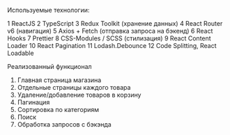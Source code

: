 Используемые технологии:

1	ReactJS 
2	TypeScript
3	Redux Toolkit (хранение данных)
4	React Router v6 (навигация)
5	Axios + Fetch (отправка запроса на бэкенд)
6	React Hooks 
7	Prettier 
8	CSS-Modules / SCSS (стилизация)
9	React Content Loader 
10	React Pagination 
11	Lodash.Debounce
12	Code Splitting, React Loadable

Реализованный функционал
1. Главная страница магазина
2. Отдельные страницы каждого товара
3. Удаление/добавление товаров в корзину
4. Пагинация
5. Сортировка по категориям
6. Поиск
7. Обработка запросов с бэкэнда
